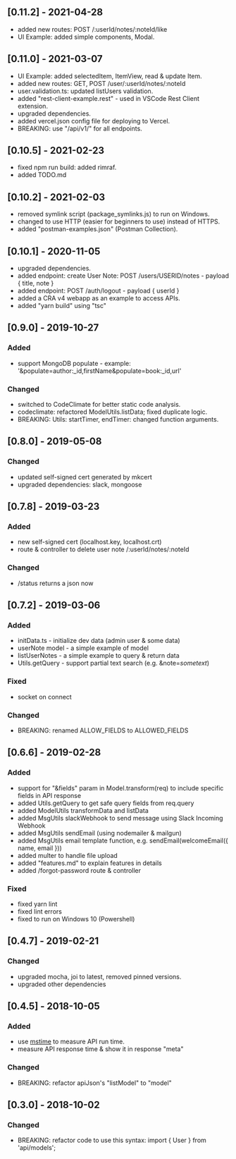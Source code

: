 ## [0.11.2] - 2021-04-28
- added new routes: POST /:userId/notes/:noteId/like
- UI Example: added simple components, Modal.

## [0.11.0] - 2021-03-07
- UI Example: added selectedItem, ItemView, read & update Item.
- added new routes: GET, POST /user/:userId/notes/:noteId
- user.validation.ts: updated listUsers validation.
- added "rest-client-example.rest" - used in VSCode Rest Client extension.
- upgraded dependencies.
- added vercel.json config file for deploying to Vercel.
- BREAKING: use "/api/v1/" for all endpoints.

## [0.10.5] - 2021-02-23
- fixed npm run build: added rimraf.
- added TODO.md

## [0.10.2] - 2021-02-03
- removed symlink script (package_symlinks.js) to run on Windows.
- changed to use HTTP (easier for beginners to use) instead of HTTPS.
- added "postman-examples.json" (Postman Collection).

## [0.10.1] - 2020-11-05
- upgraded dependencies.
- added endpoint: create User Note: POST /users/USERID/notes - payload { title, note }
- added endpoint: POST /auth/logout - payload { userId }
- added a CRA v4 webapp as an example to access APIs.
- added "yarn build" using "tsc"

## [0.9.0] - 2019-10-27

### Added
- support MongoDB populate - example: '&populate=author:_id,firstName&populate=book:_id,url'
### Changed
- switched to CodeClimate for better static code analysis.
- codeclimate: refactored ModelUtils.listData; fixed duplicate logic.
- BREAKING: Utils: startTimer, endTimer: changed function arguments.

## [0.8.0] - 2019-05-08

### Changed
- updated self-signed cert generated by mkcert
- upgraded dependencies: slack, mongoose

## [0.7.8] - 2019-03-23

### Added
- new self-signed cert (localhost.key, localhost.crt)
- route & controller to delete user note /:userId/notes/:noteId
### Changed
- /status returns a json now

## [0.7.2] - 2019-03-06

### Added
- initData.ts - initialize dev data (admin user & some data)
- userNote model - a simple example of model
- listUserNotes - a simple example to query & return data
- Utils.getQuery - support partial text search (e.g. &note=*sometext*)
### Fixed
- socket on connect
### Changed
- BREAKING: renamed ALLOW_FIELDS to ALLOWED_FIELDS

## [0.6.6] - 2019-02-28

### Added
- support for "&fields" param in Model.transform(req) to include specific fields in API response
- added Utils.getQuery to get safe query fields from req.query
- added ModelUtils transformData and listData
- added MsgUtils slackWebhook to send message using Slack Incoming Webhook
- added MsgUtils sendEmail (using nodemailer & mailgun)
- added MsgUtils email template function, e.g. sendEmail(welcomeEmail({ name, email }))
- added multer to handle file upload
- added "features.md" to explain features in details
- added /forgot-password route & controller
### Fixed
- fixed yarn lint
- fixed lint errors
- fixed to run on Windows 10 (Powershell)

## [0.4.7] - 2019-02-21

### Changed
- upgraded mocha, joi to latest, removed pinned versions.
- upgraded other dependencies

## [0.4.5] - 2018-10-05

### Added
- use [mstime](https://github.com/ngduc/mstime) to measure API run time.
- measure API response time & show it in response "meta"
### Changed
- BREAKING: refactor apiJson's "listModel" to "model"

## [0.3.0] - 2018-10-02

### Changed
- BREAKING: refactor code to use this syntax: import { User } from 'api/models';
